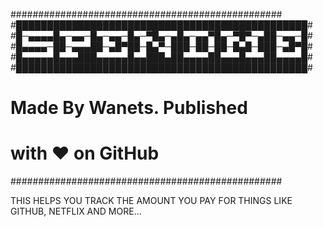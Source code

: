 #################################################
#███████████████████████████████████████████████#
#█─▄▄▄▄█▄─▄▄─█▄─▄▄─█▄─▀█▄─▄█▄─▄▄▀█▄─▀█▀─▄██─▄▄─█#
#█▄▄▄▄─██─▄▄▄██─▄█▀██─█▄▀─███─██─██─█▄█─███─▄█▀█#
#█▄▄▄▄▄█▄▄▄███▄▄▄▄▄█▄▄███▄██▄▄▄▄██▄▄▄█▄▄▄██▄▄▄▄█#
#███████████████████████████████████████████████#
#             Made By Wanets. Published         #
#                with ❤ on GitHub              #
#################################################

THIS HELPS YOU TRACK THE AMOUNT YOU PAY FOR THINGS LIKE GITHUB, NETFLIX AND MORE...
